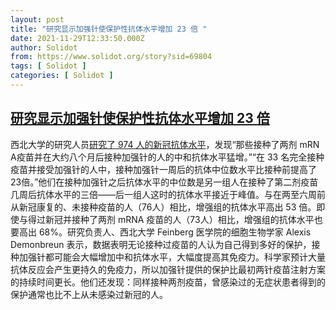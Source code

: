 ```yaml
---
layout: post
title: "研究显示加强针使保护性抗体水平增加 23 倍 "
date: 2021-11-29T12:33:50.000Z
author: Solidot
from: https://www.solidot.org/story?sid=69804
tags: [ Solidot ]
categories: [ Solidot ]
---
```

<!--1638189230000-->
[研究显示加强针使保护性抗体水平增加 23 倍](https://www.solidot.org/story?sid=69804)
------

<div>
西北大学的研究人员<a href="https://www.yahoo.com/now/protection-offered-booster-shot-beats-140047216.html" target="_blank">研究了 974 人的新冠抗体水平</a>，发现“那些接种了两剂 mRN A疫苗并在大约八个月后接种加强针的人的中和抗体水平猛增。”“在 33 名完全接种疫苗并接受加强针的人中，接种加强针一周后的抗体中位数水平比接种前提高了 23倍。”他们在接种加强针之后抗体水平的中位数是另一组人在接种了第二剂疫苗几周后抗体水平的三倍——后一组人这时的抗体水平接近于峰值。与在两至六周前从新冠康复的、未接种疫苗的人（76人）相比，增强组的抗体水平高出 53 倍。即使与得过新冠并接种了两剂 mRNA 疫苗的人（73人）相比，增强组的抗体水平也要高出 68%。研究负责人、西北大学 Feinberg 医学院的细胞生物学家 Alexis Demonbreun 表示，数据表明无论接种过疫苗的人认为自己得到多好的保护，接种加强针都可能会大幅增加中和抗体水平，大幅度提高其免疫力。科学家预计大量抗体反应会产生更持久的免疫力，所以加强针提供的保护比最初两针疫苗注射方案的持续时间更长。他们还发现：同样接种两剂疫苗，曾感染过的无症状患者得到的保护通常也比不上从未感染过新冠的人。
</div>
